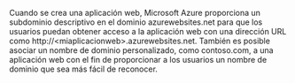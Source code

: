 ﻿Cuando se crea una aplicación web, Microsoft Azure proporciona un subdominio descriptivo en el dominio azurewebsites.net para que los usuarios puedan obtener acceso a la aplicación web con una dirección URL como http://&lt;miaplicacionweb&gt;.azurewebsites.net. También es posible asociar un nombre de dominio personalizado, como contoso.com, a una aplicación web con el fin de proporcionar a los usuarios un nombre de dominio que sea más fácil de reconocer.

<!--HONumber=49-->